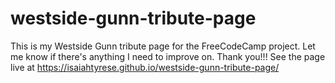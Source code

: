 # westside-gunn-tribute-page

This is my Westside Gunn tribute page for the FreeCodeCamp project.
Let me know if there's anything I need to improve on.
Thank you!!!
See the page live at https://isaiahtyrese.github.io/westside-gunn-tribute-page/
